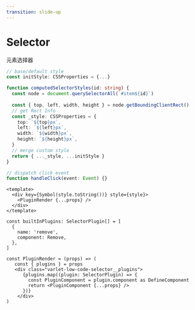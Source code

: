 ```yaml
---
transition: slide-up
---
```


# Selector

元素选择器

<div grid="~ cols-2 gap-4" items-center>

<div>

```ts
// base/default style
const initStyle: CSSProperties = {...}

function computedSelectorStyles(id: string) {
  const node = document.querySelectorAll(`#item${id}`)
  
  const { top, left, width, height } = node.getBoundingClientRect()
  // get Rect Info
  const _style: CSSProperties = {
    top: `${top}px`,
    left: `${left}px`,
    width: `${width}px`,
    height: `${height}px`,
  }
  // merge custom style
  return { ..._style, ...initStyle }
}

// dispatch click event
function handleClick(event: Event) {}
```

</div>
<div>

```tsx
<template>
  <div key={Symbol(style.toString())} style={style}>
    <PluginRender {...props} />
  </div>
</template>

const builtInPlugins: SelectorPlugin[] = [
  {
    name: 'remove',
    component: Remove,
  },
]

const PluginRender = (props) => (
   const { plugins } = props
   <div class="varlet-low-code-selector__plugins">
      {plugins.map((plugin: SelectorPlugin) => {
        const PluginComponent = plugin.component as DefineComponent
        return <PluginComponent {...props} />
      })}
    </div>
)
```

</div>

</div>

<style>
  .slidev-code-wrapper  {
    height: 400px;
    overflow: auto;
  }
</style>
